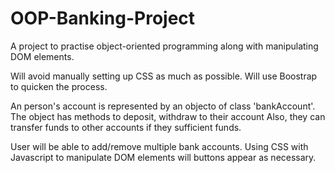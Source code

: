 # OOP-Banking-Project
A project to practise object-oriented programming along with manipulating DOM elements.

Will avoid manually setting up CSS as much as possible.
Will use Boostrap to quicken the process.


An person's account is represented by an objecto of class 'bankAccount'.
The object has methods to deposit, withdraw to their account
Also, they can transfer funds to other accounts if they sufficient funds.


User will be able to add/remove multiple bank accounts.
Using CSS with Javascript to manipulate DOM elements will buttons appear as necessary. 
